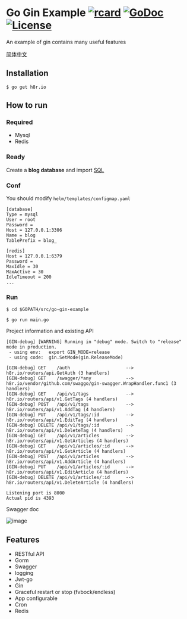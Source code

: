 # Go Gin Example [![rcard](https://goreportcard.com/badge/h8r.io)](https://goreportcard.com/report/h8r.io) [![GoDoc](http://img.shields.io/badge/go-documentation-blue.svg?style=flat-square)](https://godoc.org/h8r.io) [![License](http://img.shields.io/badge/license-mit-blue.svg?style=flat-square)](https://raw.githubusercontent.com/EDDYCJY/go-gin-example/master/LICENSE)

An example of gin contains many useful features

[简体中文](https://h8r.io/blob/master/README_ZH.md)

## Installation
```
$ go get h8r.io
```

## How to run

### Required

- Mysql
- Redis

### Ready

Create a **blog database** and import [SQL](https://h8r.io/blob/master/docs/sql/blog.sql)

### Conf

You should modify `helm/templates/configmap.yaml`

```
[database]
Type = mysql
User = root
Password =
Host = 127.0.0.1:3306
Name = blog
TablePrefix = blog_

[redis]
Host = 127.0.0.1:6379
Password =
MaxIdle = 30
MaxActive = 30
IdleTimeout = 200
...
```

### Run
```
$ cd $GOPATH/src/go-gin-example

$ go run main.go 
```

Project information and existing API

```
[GIN-debug] [WARNING] Running in "debug" mode. Switch to "release" mode in production.
 - using env:	export GIN_MODE=release
 - using code:	gin.SetMode(gin.ReleaseMode)

[GIN-debug] GET    /auth                     --> h8r.io/routers/api.GetAuth (3 handlers)
[GIN-debug] GET    /swagger/*any             --> h8r.io/vendor/github.com/swaggo/gin-swagger.WrapHandler.func1 (3 handlers)
[GIN-debug] GET    /api/v1/tags              --> h8r.io/routers/api/v1.GetTags (4 handlers)
[GIN-debug] POST   /api/v1/tags              --> h8r.io/routers/api/v1.AddTag (4 handlers)
[GIN-debug] PUT    /api/v1/tags/:id          --> h8r.io/routers/api/v1.EditTag (4 handlers)
[GIN-debug] DELETE /api/v1/tags/:id          --> h8r.io/routers/api/v1.DeleteTag (4 handlers)
[GIN-debug] GET    /api/v1/articles          --> h8r.io/routers/api/v1.GetArticles (4 handlers)
[GIN-debug] GET    /api/v1/articles/:id      --> h8r.io/routers/api/v1.GetArticle (4 handlers)
[GIN-debug] POST   /api/v1/articles          --> h8r.io/routers/api/v1.AddArticle (4 handlers)
[GIN-debug] PUT    /api/v1/articles/:id      --> h8r.io/routers/api/v1.EditArticle (4 handlers)
[GIN-debug] DELETE /api/v1/articles/:id      --> h8r.io/routers/api/v1.DeleteArticle (4 handlers)

Listening port is 8000
Actual pid is 4393
```
Swagger doc

![image](https://i.imgur.com/bVRLTP4.jpg)

## Features

- RESTful API
- Gorm
- Swagger
- logging
- Jwt-go
- Gin
- Graceful restart or stop (fvbock/endless)
- App configurable
- Cron
- Redis